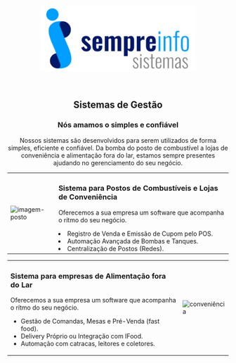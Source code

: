 <p align="center">
  <a href="https://github.com/sempreinfo/sempreinfo/blob/main/logotipo.png">
    <img alt="Sempreinfo" height="150" src="https://github.com/sempreinfo/sempreinfo/blob/main/logotipo.png">
  </a>  
</p><br>

<div align="center">
  <div>
    <div>
      <h2>Sistemas de Gestão</h2>
      <h3>Nós amamos o simples e confiável</h3>
      <p>Nossos sistemas são desenvolvidos para serem utilizados de forma simples, eficiente e confiável. Da bomba do posto de combustível a lojas de conveniência e alimentação fora do lar, estamos sempre presentes ajudando no gerenciamento do seu negócio.</p>
    </div>
  </div>
</div>

<table>
  <tr>
    <td>
      <img src="gas-station.png" alt="imagem-posto">
    </td>
    <td>
      <div>
        <h3>Sistema para Postos de Combustíveis e Lojas de Conveniência</h3>
        <p">Oferecemos a sua empresa um software que acompanha o rítmo do seu negócio.</p>
        <ul">
          <li>Registro de Venda e Emissão de Cupom pelo POS.</li>
          <li>Automação Avançada de Bombas e Tanques.</li>
          <li>Centralização de Postos (Redes).</li>
        </ul>
      </div>
    </td> 
  </tr>
</table>

<table>
  <tr>
    <td>
      <div>
        <h3>Sistema para empresas de Alimentação fora do Lar</h3>
        <p>Oferecemos a sua empresa um software que acompanha o rítmo do seu negócio.</p>
        <ul>
          <li>Gestão de Comandas, Mesas e Pré-Venda (fast food).</li>
          <li>Delivery Próprio ou Integração com IFood.</li>
          <li>Automação com catracas, leitores e coletores.</li>
        </ul>
      </div>
    </td> 
    <td>
      <img src="food-software.png" alt="conveniência">
    </td>
  </tr>
</table>
